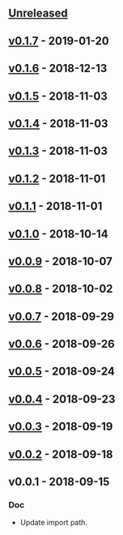 <a name="unreleased"></a>
## [Unreleased]


<a name="v0.1.7"></a>
## [v0.1.7] - 2019-01-20

<a name="v0.1.6"></a>
## [v0.1.6] - 2018-12-13

<a name="v0.1.5"></a>
## [v0.1.5] - 2018-11-03

<a name="v0.1.4"></a>
## [v0.1.4] - 2018-11-03

<a name="v0.1.3"></a>
## [v0.1.3] - 2018-11-03

<a name="v0.1.2"></a>
## [v0.1.2] - 2018-11-01

<a name="v0.1.1"></a>
## [v0.1.1] - 2018-11-01

<a name="v0.1.0"></a>
## [v0.1.0] - 2018-10-14

<a name="v0.0.9"></a>
## [v0.0.9] - 2018-10-07

<a name="v0.0.8"></a>
## [v0.0.8] - 2018-10-02

<a name="v0.0.7"></a>
## [v0.0.7] - 2018-09-29

<a name="v0.0.6"></a>
## [v0.0.6] - 2018-09-26

<a name="v0.0.5"></a>
## [v0.0.5] - 2018-09-24

<a name="v0.0.4"></a>
## [v0.0.4] - 2018-09-23

<a name="v0.0.3"></a>
## [v0.0.3] - 2018-09-19

<a name="v0.0.2"></a>
## [v0.0.2] - 2018-09-18

<a name="v0.0.1"></a>
## v0.0.1 - 2018-09-15
### Doc
- Update import path.


[Unreleased]: https://github.com/shuheiktgw/go-travis/compare/v0.1.7...HEAD
[v0.1.7]: https://github.com/shuheiktgw/go-travis/compare/v0.1.6...v0.1.7
[v0.1.6]: https://github.com/shuheiktgw/go-travis/compare/v0.1.5...v0.1.6
[v0.1.5]: https://github.com/shuheiktgw/go-travis/compare/v0.1.4...v0.1.5
[v0.1.4]: https://github.com/shuheiktgw/go-travis/compare/v0.1.3...v0.1.4
[v0.1.3]: https://github.com/shuheiktgw/go-travis/compare/v0.1.2...v0.1.3
[v0.1.2]: https://github.com/shuheiktgw/go-travis/compare/v0.1.1...v0.1.2
[v0.1.1]: https://github.com/shuheiktgw/go-travis/compare/v0.1.0...v0.1.1
[v0.1.0]: https://github.com/shuheiktgw/go-travis/compare/v0.0.9...v0.1.0
[v0.0.9]: https://github.com/shuheiktgw/go-travis/compare/v0.0.8...v0.0.9
[v0.0.8]: https://github.com/shuheiktgw/go-travis/compare/v0.0.7...v0.0.8
[v0.0.7]: https://github.com/shuheiktgw/go-travis/compare/v0.0.6...v0.0.7
[v0.0.6]: https://github.com/shuheiktgw/go-travis/compare/v0.0.5...v0.0.6
[v0.0.5]: https://github.com/shuheiktgw/go-travis/compare/v0.0.4...v0.0.5
[v0.0.4]: https://github.com/shuheiktgw/go-travis/compare/v0.0.3...v0.0.4
[v0.0.3]: https://github.com/shuheiktgw/go-travis/compare/v0.0.2...v0.0.3
[v0.0.2]: https://github.com/shuheiktgw/go-travis/compare/v0.0.1...v0.0.2
